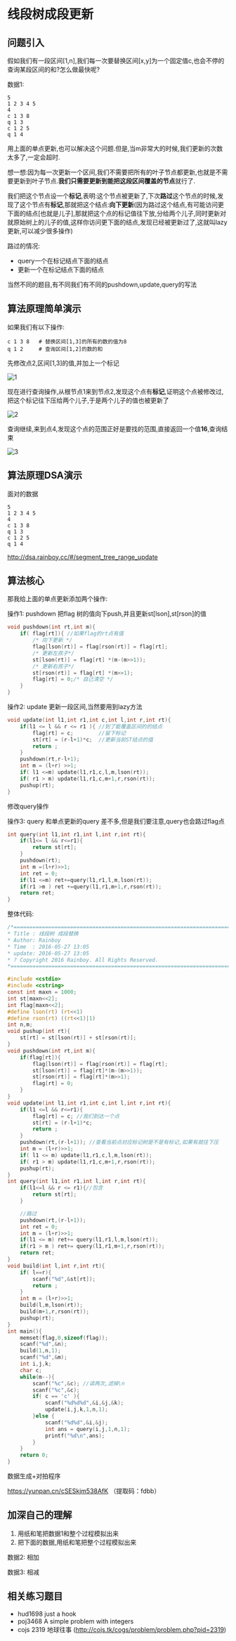# 线段树成段更新

## 问题引入

假如我们有一段区间[1,n],我们每一次要替换区间[x,y]为一个固定值c,也会不停的查询某段区间的和?怎么做最快呢?

数据1:

```
5
1 2 3 4 5
4
c 1 3 8
q 1 3
c 1 2 5
q 1 4
```

用上面的单点更新,也可以解决这个问题.但是,当m非常大的时候,我们更新的次数太多了,一定会超时.

想一想:因为每一次更新一个区间,我们不需要把所有的叶子节点都更新,也就是不需要更新到叶子节点.**我们只需要更新到能把这段区间覆盖的节点**就行了.

我们把这个节点设一个**标记**,表明:这个节点被更新了,下次**路过**这个节点的时候,发现了这个节点有**标记**,那就把这个结点:**向下更新**(因为路过这个结点,有可能访问更下面的结点[也就是儿子],那就把这个点的标记值往下放,分给两个儿子,同时更新对就原始树上的儿子的值,这样你访问更下面的结点,发现已经被更新过了,这就叫lazy更新,可以减少很多操作)


 路过的情况:
 
 - query一个在标记结点下面的结点
 - 更新一个在标记结点下面的结点
 
当然不同的题目,有不同我们有不同的pushdown,update,query的写法

## 算法原理简单演示

如果我们有以下操作:

```
c 1 3 8   # 替换区间[1,3]的所有的数的值为8
q 1 2     # 查询区间[1,2]的数的和
```

先修改点2,区间[1,3]的值,并加上一个标记

![1](./线段树1.png)

现在进行查询操作,从根节点1来到节点2,发现这个点有**标记**,证明这个点被修改过,把这个标记往下压给两个儿子,于是两个儿子的值也被更新了

![2](./线段树2.png)

查询继续,来到点4,发现这个点的范围正好是要找的范围,直接返回一个值**16**,查询结束

![3](./线段树3.png)


## 算法原理DSA演示

面对的数据
```
5
1 2 3 4 5
4
c 1 3 8
q 1 3
c 1 2 5
q 1 4
```

http://dsa.rainboy.cc/#/segment_tree_range_update

## 算法核心

那我给上面的单点更新添加两个操作:

操作1: pushdown 把flag 树的值向下push,并且更新st[lson],st[rson]的值

```c
void pushdown(int rt,int m){
	if( flag[rt]){ //如果flag的rt点有值
		/* 向下更新 */
		flag[lson(rt)] = flag[rson(rt)] = flag[rt];
		/* 更新左孩子*/
		st[lson(rt)] = flag[rt] *(m-(m>>1));
		/* 更新右孩子*/
		st[rson(rt)] = flag[rt] *(m>>1);
		flag[rt] = 0;/* 自己清空 */
	}
}
```

操作2: update 更新一段区间,当然要用到lazy方法

```c
void update(int l1,int r1,int c,int l,int r,int rt){
	if(l1 <= l && r <= r1 ){ //到了能覆盖区间的的结点
		flag[rt] = c;        //留下标记
		st[rt] = (r-l+1)*c;  //更新当前ST结点的值
		return ;
	}
	pushdown(rt,r-l+1);
	int m = (l+r) >>1;
	if( l1 <=m) update(l1,r1,c,l,m,lson(rt));
	if( r1 > m) update(l1,r1,c,m+1,r,rson(rt));
	pushup(rt);
}
```

修改query操作

操作3: query 和单点更新的query 差不多,但是我们要注意,query也会路过flag点

```c
int query(int l1,int r1,int l,int r,int rt){
	if(l1<= l && r<=r1){
		return st[rt];
	}
	pushdown(rt);
	int m =(l+r)>>1;
	int ret = 0;
	if(l1 <=m) ret+=query(l1,r1,l,m,lson(rt));
	if(r1 >m ) ret +=query(l1,r1,m+1,r,rson(rt));
	return ret;
}	
```


整体代码:

```c
/*============================================================================
* Title : 线段树 成段替换
* Author: Rainboy
* Time  : 2016-05-27 13:05
* update: 2016-05-27 13:05
* ? Copyright 2016 Rainboy. All Rights Reserved.
*=============================================================================*/

#include <cstdio>
#include <cstring>
const int maxn = 1000;
int st[maxn<<2];
int flag[maxn<<2];
#define lson(rt) (rt<<1)
#define rson(rt) ((rt<<1)|1)
int n,m;
void pushup(int rt){
    st[rt] = st[lson(rt)] + st[rson(rt)];
}
void pushdown(int rt,int m){
    if(flag[rt]){
        flag[lson(rt)] = flag[rson(rt)] = flag[rt];
        st[lson(rt)] = flag[rt]*(m-(m>>1));
        st[rson(rt)] = flag[rt]*(m>>1);
        flag[rt] = 0;
    }
}
void update(int l1,int r1,int c,int l,int r,int rt){
    if(l1 <=l && r<=r1){
        flag[rt] = c; //我们到达一个点
        st[rt] = (r-l+1)*c;
        return ;
    }
    pushdown(rt,(r-l+1)); //查看当前点对应标记树是不是有标记,如果有就往下压
    int m = (l+r)>>1;
    if( l1 <= m) update(l1,r1,c,l,m,lson(rt));
    if( r1 > m) update(l1,r1,c,m+1,r,rson(rt));
    pushup(rt);
}
int query(int l1,int r1,int l,int r,int rt){
    if(l1<=l && r <= r1){//包含
        return st[rt];
    }

    //路过
    pushdown(rt,(r-l+1));
    int ret = 0;
    int m = (l+r)>>1;
    if(l1 <= m) ret+= query(l1,r1,l,m,lson(rt));
    if(r1 > m ) ret+= query(l1,r1,m+1,r,rson(rt));
    return ret;
}
void build(int l,int r,int rt){
    if( l==r){
        scanf("%d",&st[rt]);
        return ;
    }
    int m = (l+r)>>1;
    build(l,m,lson(rt));
    build(m+1,r,rson(rt));
    pushup(rt);
}
int main(){
    memset(flag,0,sizeof(flag));
    scanf("%d",&n);
    build(1,n,1);
    scanf("%d",&m);
    int i,j,k;
    char c;
    while(m--){
        scanf("%c",&c); //读两次,滤掉\n
        scanf("%c",&c);
        if( c == 'c' ){
            scanf("%d%d%d",&i,&j,&k);
            update(i,j,k,1,n,1);
        }else {
            scanf("%d%d",&i,&j);
            int ans = query(i,j,1,n,1);
            printf("%d\n",ans);
        }
    }
    return 0;
}

```

数据生成+对拍程序

https://yunpan.cn/cSESkjm538AfK （提取码：fdbb）

## 加深自己的理解

 1. 用纸和笔把数据1和整个过程模拟出来
 2. 把下面的数据,用纸和笔把整个过程模拟出来
 
数据2: 相加

数据3: 相减


## 相关练习题目

 - hud1698 just a hook
 - poj3468 A simple problem with integers
 - cojs 2319 地球往事 (http://cojs.tk/cogs/problem/problem.php?pid=2319)


